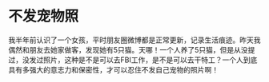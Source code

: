 # 不发宠物照

我半年前认识了一个女孩，平时朋友圈微博都是正常更新，记录生活痕迹。昨天我偶然和朋友去她家做客，发现她有5只猫。天哪！一个人养了5只猫，但是从没提过，没发过照片，这种是不是可以去FBI工作，是不是可以去干特工？一个人到底具有多强大的意志力和保密性，才可以忍住不发自己宠物的照片啊！